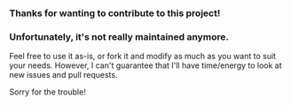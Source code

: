 ### Thanks for wanting to contribute to this project!
### Unfortunately, it's not really maintained anymore.

Feel free to use it as-is, or fork it and modify as much as you want to suit your needs.
However, I can't guarantee that I'll have time/energy to look at new issues and pull requests.

Sorry for the trouble!
